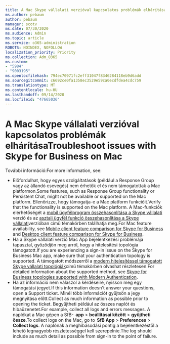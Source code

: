 ```yaml
---
title: A Mac Skype vállalati verzióval kapcsolatos problémák elhárítása
ms.author: pebaum
author: pebaum
manager: scotv
ms.date: 07/30/2020
ms.audience: Admin
ms.topic: article
ms.service: o365-administration
ROBOTS: NOINDEX, NOFOLLOW
localization_priority: Priority
ms.collection: Adm_O365
ms.custom:
- "5984"
- "9003195"
ms.openlocfilehash: 794ec70971fc2eff31047f8346284118eb9d6add
ms.sourcegitcommit: c6692ce0fa1358ec3529e59ca0ecdfdea4cdc759
ms.translationtype: MT
ms.contentlocale: hu-HU
ms.lasthandoff: 09/14/2020
ms.locfileid: "47665036"
---
```

# <a name="troubleshoot-issues-with-skype-for-business-on-mac"></a><span data-ttu-id="4ac99-102">A Mac Skype vállalati verzióval kapcsolatos problémák elhárítása</span><span class="sxs-lookup"><span data-stu-id="4ac99-102">Troubleshoot issues with Skype for Business on Mac</span></span>

<span data-ttu-id="4ac99-103">További információ:</span><span class="sxs-lookup"><span data-stu-id="4ac99-103">For more information, see:</span></span> 

- <span data-ttu-id="4ac99-104">Előfordulhat, hogy egyes szolgáltatások (például a Response Group vagy az állandó csevegés) nem érhetők el és nem támogatottak a Mac platformon.</span><span class="sxs-lookup"><span data-stu-id="4ac99-104">Some features, such as Response Group functionality or Persistent Chat, might not be available or supported on the Mac platform.</span></span> <span data-ttu-id="4ac99-105">Ellenőrizze, hogy támogatja-e a Mac platform funkcióit.</span><span class="sxs-lookup"><span data-stu-id="4ac99-105">Verify that the functionality is supported on the Mac platform.</span></span> <span data-ttu-id="4ac99-106">A Mac-funkciók elérhetőségét a [mobil ügyfélprogram összehasonlítása a Skype vállalati](https://technet.microsoft.com/library/Dn951412.aspx) verzió és az [asztali ügyfél funkció összehasonlítása a Skype vállalati](https://docs.microsoft.com/skypeforbusiness/plan-your-deployment/clients-and-devices/desktop-feature-comparison)verzióban című témakörben találhatja meg.</span><span class="sxs-lookup"><span data-stu-id="4ac99-106">For Mac feature availability, see [Mobile client feature comparison for Skype for Business](https://technet.microsoft.com/library/Dn951412.aspx) and [Desktop client feature comparison for Skype for Business](https://docs.microsoft.com/skypeforbusiness/plan-your-deployment/clients-and-devices/desktop-feature-comparison).</span></span>
- <span data-ttu-id="4ac99-107">Ha a Skype vállalati verzió Mac App bejelentkezési problémája tapasztal, győződjön meg arról, hogy a hitelesítési topológia támogatott.</span><span class="sxs-lookup"><span data-stu-id="4ac99-107">If you are experiencing a sign-in issue on the Skype for Business Mac app, make sure that your authentication topology is supported.</span></span> <span data-ttu-id="4ac99-108">A támogatott módszerről a [modern hitelesítéssel támogatott Skype vállalati topológiák](https://docs.microsoft.com/skypeforbusiness/plan-your-deployment/modern-authentication/topologies-supported)című témakörben olvashat részletesen.</span><span class="sxs-lookup"><span data-stu-id="4ac99-108">For detailed information about the supported method, see [Skype for Business topologies supported with Modern Authentication](https://docs.microsoft.com/skypeforbusiness/plan-your-deployment/modern-authentication/topologies-supported).</span></span>  
- <span data-ttu-id="4ac99-109">Ha az információ nem válaszol a kérdéseire, nyisson meg egy támogatási jegyet.</span><span class="sxs-lookup"><span data-stu-id="4ac99-109">If this information doesn't answer your questions, open a Support ticket.</span></span> <span data-ttu-id="4ac99-110">Minél több információt gyűjtsön a jegy megnyitása előtt.</span><span class="sxs-lookup"><span data-stu-id="4ac99-110">Collect as much information as possible prior to opening the ticket.</span></span> <span data-ttu-id="4ac99-111">Begyűjtheti például az összes naplót és hibaüzenetet.</span><span class="sxs-lookup"><span data-stu-id="4ac99-111">For example, collect all logs and errors messages.</span></span> <span data-ttu-id="4ac99-112">A naplókat a Mac gépen a SfB-  **app**  >  **beállításai között**  >  **gyűjtheti össze**.</span><span class="sxs-lookup"><span data-stu-id="4ac99-112">To collect logs on the Mac, go to  **SfB App** > **Preferences** > **Collect logs**.</span></span>  <span data-ttu-id="4ac99-113">A naplónak a meghibásodási pontig a bejelentkezéstől a lehető legnagyobb részletességgel kell szerepelnie.</span><span class="sxs-lookup"><span data-stu-id="4ac99-113">The log should include as much detail as possible from sign-in to the point of failure.</span></span>